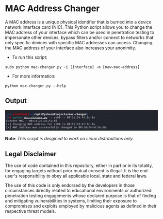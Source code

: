 # MAC Address Changer

A MAC address is a unique physical identifier that is burned into a device network interface card (NIC). This Python script allows you to change the MAC address of your interface which can be used in penetration testing to impersonate other devices, bypass filters and/or connect to networks that only specific devices with specific MAC addresses can access. Changing the MAC address of your interface also increases your anonimity.

- To run this script:

`sudo python mac-changer.py -i [interface] -m [new-mac-address]`

- For more information:

`python mac-changer.py --help`

## Output

![output](./image/output.png)

**Note**: *This script is desgined to work on Linux distributions only.*     

## Legal Disclaimer

The use of code contained in this repository, either in part or in its totality, for engaging targets without prior mutual consent is illegal. It is the end-user's responsibility to obey all applicable local, state and federal laws.

The use of this code is only endorsed by the developers in those circumstances directly related to educational environments or authorized penetration testing engagements whose declared purpose is that of finding and mitigating vulnerabilities in systems, limiting their exposure to compromises and exploits employed by malicious agents as defined in their respective threat models.